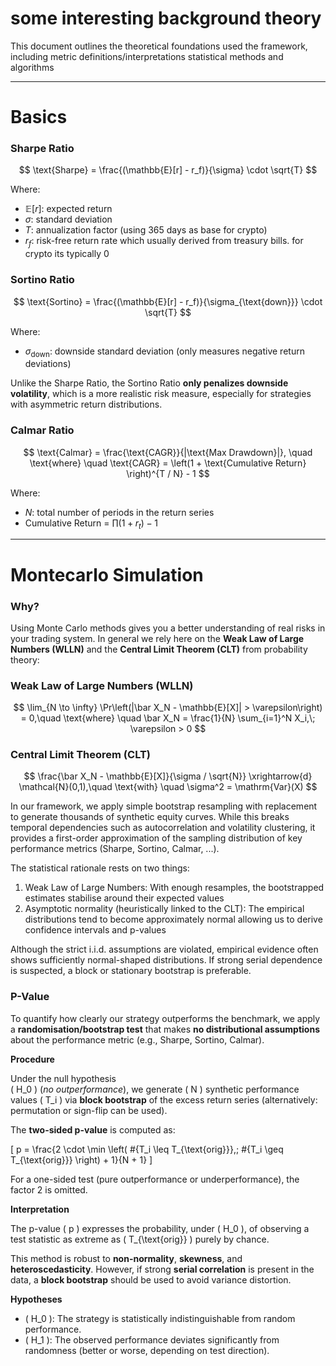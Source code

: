 # some interesting background theory

This document outlines the theoretical foundations used the framework, including metric definitions/interpretations statistical methods and algorithms

---

# Basics
### Sharpe Ratio
$$
\text{Sharpe} = \frac{(\mathbb{E}[r] - r_f)}{\sigma} \cdot \sqrt{T}
$$

Where:

- $\mathbb{E}[r]$: expected return  
- $\sigma$: standard deviation  
- $T$: annualization factor (using 365 days as base for crypto)
- $r_f$: risk-free return rate which usually derived from treasury bills. for crypto its typically 0 

### Sortino Ratio

$$
\text{Sortino} = \frac{(\mathbb{E}[r] - r_f)}{\sigma_{\text{down}}} \cdot \sqrt{T}
$$

Where:

- $\sigma_{\text{down}}$: downside standard deviation (only measures negative return deviations)

Unlike the Sharpe Ratio, the Sortino Ratio **only penalizes downside volatility**, which is a more realistic risk measure, especially for strategies with asymmetric return distributions.

### Calmar Ratio

$$
\text{Calmar} = \frac{\text{CAGR}}{|\text{Max Drawdown}|}, \quad \text{where} \quad 
\text{CAGR} = \left(1 + \text{Cumulative Return} \right)^{T / N} - 1
$$

Where:
- $N$: total number of periods in the return series
- Cumulative Return = $\prod (1 + r_t) - 1$

---

# Montecarlo Simulation
### Why?
Using Monte Carlo methods gives you a better understanding of real risks in your trading system. In general we rely here on the **Weak Law of Large Numbers (WLLN)** and the **Central Limit Theorem (CLT)** from probability theory:

### Weak Law of Large Numbers (WLLN)
$$
\lim_{N \to \infty} \Pr\left(|\bar X_N - \mathbb{E}[X]| > \varepsilon\right) = 0,\quad \text{where} \quad \bar X_N = \frac{1}{N} \sum_{i=1}^N X_i,\; \varepsilon > 0
$$

### Central Limit Theorem (CLT)
$$
\frac{\bar X_N - \mathbb{E}[X]}{\sigma / \sqrt{N}} \xrightarrow{d} \mathcal{N}(0,1),\quad \text{with} \quad \sigma^2 = \mathrm{Var}(X)
$$

In our framework, we apply simple bootstrap resampling with replacement to generate thousands of synthetic equity curves. While this breaks temporal dependencies such as autocorrelation and volatility clustering, it provides a first-order approximation of the sampling distribution of key performance metrics (Sharpe, Sortino, Calmar, ...).

The statistical rationale rests on two things:
1. Weak Law of Large Numbers: With enough resamples, the bootstrapped estimates stabilise around their expected values
2. Asymptotic normality (heuristically linked to the CLT): The empirical distributions tend to become approximately normal allowing us to derive confidence intervals and p-values

Although the strict i.i.d. assumptions are violated, empirical evidence often shows sufficiently normal-shaped distributions. If strong serial dependence is suspected, a block or stationary bootstrap is preferable.

### P-Value

To quantify how clearly our strategy outperforms the benchmark, we apply a **randomisation/bootstrap test** that makes **no distributional assumptions** about the performance metric (e.g., Sharpe, Sortino, Calmar).

**Procedure**

Under the null hypothesis  
\( H_0 \) (*no outperformance*), we generate \( N \) synthetic performance values \( T_i \) via **block bootstrap** of the excess return series (alternatively: permutation or sign-flip can be used).

The **two-sided p-value** is computed as:

\[
p = \frac{2 \cdot \min \left( \#\{T_i \leq T_{\text{orig}}\},\; \#\{T_i \geq T_{\text{orig}}\} \right) + 1}{N + 1}
\]

For a one-sided test (pure outperformance or underperformance), the factor 2 is omitted.

**Interpretation**

The p-value \( p \) expresses the probability, under \( H_0 \), of observing a test statistic as extreme as \( T_{\text{orig}} \) purely by chance.

This method is robust to **non-normality**, **skewness**, and **heteroscedasticity**. However, if strong **serial correlation** is present in the data, a **block bootstrap** should be used to avoid variance distortion.

**Hypotheses**

- \( H_0 \): The strategy is statistically indistinguishable from random performance.  
- \( H_1 \): The observed performance deviates significantly from randomness (better or worse, depending on test direction).
